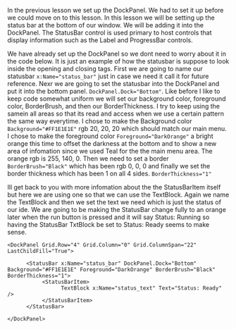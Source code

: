 In the previous lesson we set up the DockPanel. We had to set it up before we could move on to this lesson. In this lesson we will be setting up the status bar at the bottom of our window. We will be adding it into the DockPanel. The StatusBar control is used primary to host controls that display information such as the Label and ProgressBar controls.

We have already set up the DockPanel so we dont need to worry about it in the code below. It is just an example of how the statusbar is suppose to look inside the opening and closing tags. First we are going to name our statusbar ```x:Name="status_bar"``` just in case we need it call it for future reference. Nexr we are going to set the statusbar into the DockPanel and put it into the bottom panel. ```DockPanel.Dock="Bottom"```. Like before I like to keep code somewhat uniform we will set our background color, foreground color, BorderBrush, and then our BorderThickness. I try to keep using the samein all areas so that its read and access when we use a certain pattern the same way everytime. I chose to make the Background color ```Background="#FF1E1E1E"``` rgb 20, 20, 20 which should match our main menu. I chose to make the foreground color ```Foreground="DarkOrange"``` a bright orange this time to offset the darkness at the bottom and to show a new area of infomation since we used Teal for the the main menu area. The orange rgb is 255, 140, 0.  Then we need to set a border ```BorderBrush="Black"``` which has been rgb 0, 0, 0  and finally we set the border thickness which has been 1 on all 4 sides. ```BorderThickness="1"```

Ill get back to you with more infomation about the the StatusBarItem itself but here we are using one so that we can use the TextBlock. Again we name the TextBlock  and then we set the text we need which is just the status of our ide. We are going to be making the StatusBar change fully to an orange later when the run button is pressed and it will say Status: Running so having the StatusBar TxtBlock be set to Status: Ready seems to make sense.

```
<DockPanel Grid.Row="4" Grid.Column="0" Grid.ColumnSpan="22" LastChildFill="True">

      <StatusBar x:Name="status_bar" DockPanel.Dock="Bottom" Background="#FF1E1E1E" Foreground="DarkOrange" BorderBrush="Black" BorderThickness="1">
           <StatusBarItem>
                 TextBlock x:Name="status_text" Text="Status: Ready" />
           </StatusBarItem>
      </StatusBar>

</DockPanel>

```
